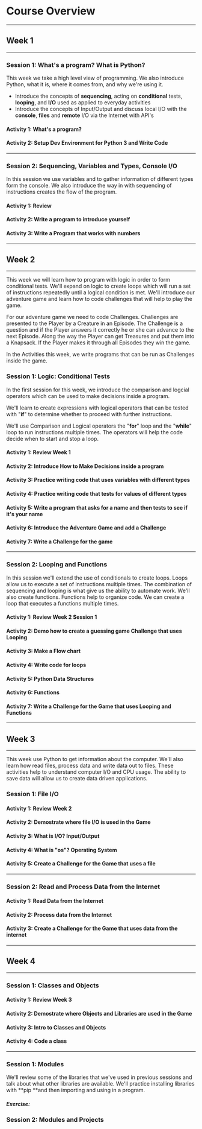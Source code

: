 # Course Overview

---

## Week 1

---

### Session 1: What's a program? What is Python?

This week we take a high level view of programming. We also introduce Python, what it is, where it comes from, and why we're using it.

* Introduce the concepts of **sequencing**, acting on **conditional** tests, **looping**, and **I/O** used as applied to everyday activities
* Introduce the concepts of Input/Output and discuss local I/O with the **console**,  **files** and **remote** I/O via the Internet with API's

#### Activity 1: What's a program?

#### Activity 2: Setup Dev Environment for Python 3 and Write Code

---

### Session 2: Sequencing, Variables and Types, Console I/O

In this session we use variables and to gather information of different types form the console.  We also introduce the way in with sequencing of instructions creates the flow of the program.

#### Activity 1: Review

#### Activity 2: Write a program to introduce yourself

#### Activity 3: Write a Program that works with numbers

---

## Week 2

---

This week we will learn how to program with logic in order to form conditional tests. We'll expand on logic to create loops which will run a set of instructions repeatedly until a logical condition is met. We'll introduce our adventure game and learn how to code challenges that will help to play the game.

For our adventure game we need to code Challenges. Challenges are presented to the Player by a Creature in an Episode. The Challenge is a question and if the Player answers it correctly he or she can advance to the next Episode. Along the way the Player can get Treasures and put them into a Knapsack. If the Player makes it through all Episodes they win the game.

In the Activities this week, we write programs that can be run as Challenges inside the game.

### Session 1: Logic: Conditional Tests

In the first session for this week, we introduce the comparison and logcial operators which can be used to make decisions inside a program.

We'll learn to create expressions with logical operators that can be tested with "**if**" to determine whether to proceed with further instructions.

We'll use Comparison and Logical operators  the  "**for**" loop and the "**while**" loop to run instructions multiple times. The operators will help the code decide when to start and stop a loop.

#### Activity 1: Review Week 1

#### Activity 2: Introduce How to Make Decisions inside a program

#### Activity 3: Practice writing code that uses variables with different types

#### Activity 4: Practice writing code that tests for values of different types

#### Activity 5: Write a program that asks for a name and then tests to see if it's your name

#### Activity 6: Introduce the Adventure Game and add a Challenge

#### Activity 7: Write a Challenge for the game

---

### Session 2: Looping and Functions

In this session we'll extend the use of conditionals to create loops.  Loops allow us to execute a set of instructions multiple times.  The combination of sequencing and looping is what give us the ability to automate work.  We'll also create functions.  Functions help to organize code.  We can create a loop that executes a functions multiple times.

#### Activity 1: Review Week 2 Session 1

#### **Activity 2: Demo how to create a guessing game Challenge that uses Looping**

#### **Activity 3: Make a Flow chart**

#### **Activity 4: Write code for loops**

#### Activity 5: Python Data Structures

#### **Activity 6: Functions**

#### **Activity 7: Write a Challenge for the Game that uses Looping and Functions**

---

## Week 3

---

This week use Python to get information about the computer. We'll also learn how read files, process data and write data out to files. These activities help to understand computer I/O and CPU usage. The ability to save data will allow us to create data driven applications.

### Session 1: File I/O

#### Activity 1: Review Week 2

#### Activity 2: Demostrate where file I/O is used in the Game

#### **Activity 3: What is I/O?  Input/Output**

#### Activity 4: What is "os"? Operating System

#### Activity 5: Create a Challenge for the Game that uses a file

---

### Session 2: Read and Process Data from the Internet

#### Activity 1: Read Data from the Internet

#### Activity 2: Process data from the Internet

#### Activity 3: Create a Challenge for the Game that uses data from the internet

---

## Week 4

---

### Session 1: Classes and Objects

#### Activity 1: Review Week 3

#### Activity 2: Demostrate where Objects and Libraries are used in the Game

#### Activity 3: Intro to Classes and Objects

#### Activity 4: Code a class

---

### Session 1: Modules

We'll review some of the libraries that we've used in previous sessions and talk about what other libraries are available. We'll practice installing libraries with **pip **and then importing and using in a program.

##### Exercise:

### Session 2: Modules and Projects

#### 




